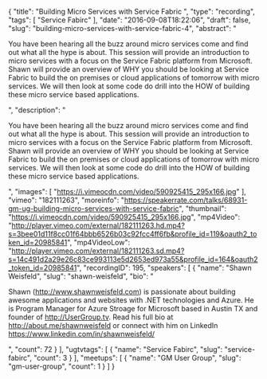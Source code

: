 {
  "title": "Building Micro Services with Service Fabric ",
  "type": "recording",
  "tags": [
    "Service Fabirc"
  ],
  "date": "2016-09-08T18:22:06",
  "draft": false,
  "slug": "building-micro-services-with-service-fabric-4",
  "abstract": "<p>You have been hearing all the buzz around micro services come and find out what all the hype is about. This session will provide an introduction to micro services with a focus on the Service Fabric platform from Microsoft. Shawn will provide an overview of WHY you should be looking at Service Fabric to build the on premises or cloud applications of tomorrow with micro services. We will then look at some code do drill into the HOW of building these micro service based applications.</p>",
  "description": "<p>You have been hearing all the buzz around micro services come and find out what all the hype is about. This session will provide an introduction to micro services with a focus on the Service Fabric platform from Microsoft. Shawn will provide an overview of WHY you should be looking at Service Fabric to build the on premises or cloud applications of tomorrow with micro services. We will then look at some code do drill into the HOW of building these micro service based applications.</p>",
  "images": [
    "https://i.vimeocdn.com/video/590925415_295x166.jpg"
  ],
  "vimeo": "182111263",
  "moreinfo": "https://speakerrate.com/talks/68931-gm-ug-building-micro-services-with-service-fabric",
  "thumbnail": "https://i.vimeocdn.com/video/590925415_295x166.jpg",
  "mp4Video": "http://player.vimeo.com/external/182111263.hd.mp4?s=3bee01d11f8cc01f64bbb6526b03c92fcc4ff6fb&profile_id=119&oauth2_token_id=20985841",
  "mp4VideoLow": "http://player.vimeo.com/external/182111263.sd.mp4?s=14c491d2a29e26c83ce993113e5d2653ed973a55&profile_id=164&oauth2_token_id=20985841",
  "recordingID": 195,
  "speakers": [
    {
      "name": "Shawn Weisfeld",
      "slug": "shawn-weisfeld",
      "bio": "<p>Shawn (http://www.shawnweisfeld.com) is passionate about building awesome applications and websites with .NET technologies and Azure. He is Program Manager for Azure Stroage for Microsoft based in Austin TX and founder of http://UserGroup.tv. Read his full bio at http://about.me/shawnweisfeld or connect with him on LinkedIn https://www.linkedin.com/in/shawnweisfeld/</p>",
      "count": 72
    }
  ],
  "ugtvtags": [
    {
      "name": "Service Fabirc",
      "slug": "service-fabirc",
      "count": 3
    }
  ],
  "meetups": [
    {
      "name": "GM User Group",
      "slug": "gm-user-group",
      "count": 1
    }
  ]
}